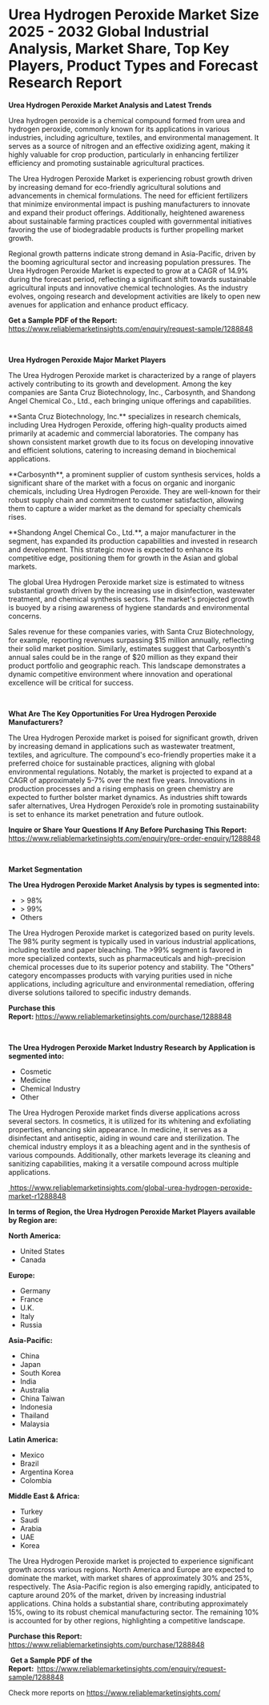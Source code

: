 <p><h1>Urea Hydrogen Peroxide Market Size 2025 - 2032 Global Industrial Analysis, Market Share, Top Key Players, Product Types and Forecast Research Report</h1></p><p><strong>Urea Hydrogen Peroxide Market Analysis and Latest Trends</strong></p>
<p><p>Urea hydrogen peroxide is a chemical compound formed from urea and hydrogen peroxide, commonly known for its applications in various industries, including agriculture, textiles, and environmental management. It serves as a source of nitrogen and an effective oxidizing agent, making it highly valuable for crop production, particularly in enhancing fertilizer efficiency and promoting sustainable agricultural practices. </p><p>The Urea Hydrogen Peroxide Market is experiencing robust growth driven by increasing demand for eco-friendly agricultural solutions and advancements in chemical formulations. The need for efficient fertilizers that minimize environmental impact is pushing manufacturers to innovate and expand their product offerings. Additionally, heightened awareness about sustainable farming practices coupled with governmental initiatives favoring the use of biodegradable products is further propelling market growth.</p><p>Regional growth patterns indicate strong demand in Asia-Pacific, driven by the booming agricultural sector and increasing population pressures. The Urea Hydrogen Peroxide Market is expected to grow at a CAGR of 14.9% during the forecast period, reflecting a significant shift towards sustainable agricultural inputs and innovative chemical technologies. As the industry evolves, ongoing research and development activities are likely to open new avenues for application and enhance product efficacy.</p></p>
<p><strong>Get a Sample PDF of the Report:&nbsp;</strong> <a href="https://www.reliablemarketinsights.com/enquiry/request-sample/1288848?utm_campaign=2531&utm_medium=2&utm_source=Github&utm_content=ia&utm_term=29032025&utm_id=urea-hydrogen-peroxide">https://www.reliablemarketinsights.com/enquiry/request-sample/1288848</a></p>
<p>&nbsp;</p>
<p><strong>Urea Hydrogen Peroxide Major Market Players</strong></p>
<p><p>The Urea Hydrogen Peroxide market is characterized by a range of players actively contributing to its growth and development. Among the key companies are Santa Cruz Biotechnology, Inc., Carbosynth, and Shandong Angel Chemical Co., Ltd., each bringing unique offerings and capabilities.</p><p>**Santa Cruz Biotechnology, Inc.** specializes in research chemicals, including Urea Hydrogen Peroxide, offering high-quality products aimed primarily at academic and commercial laboratories. The company has shown consistent market growth due to its focus on developing innovative and efficient solutions, catering to increasing demand in biochemical applications.</p><p>**Carbosynth**, a prominent supplier of custom synthesis services, holds a significant share of the market with a focus on organic and inorganic chemicals, including Urea Hydrogen Peroxide. They are well-known for their robust supply chain and commitment to customer satisfaction, allowing them to capture a wider market as the demand for specialty chemicals rises.</p><p>**Shandong Angel Chemical Co., Ltd.**, a major manufacturer in the segment, has expanded its production capabilities and invested in research and development. This strategic move is expected to enhance its competitive edge, positioning them for growth in the Asian and global markets.</p><p>The global Urea Hydrogen Peroxide market size is estimated to witness substantial growth driven by the increasing use in disinfection, wastewater treatment, and chemical synthesis sectors. The market's projected growth is buoyed by a rising awareness of hygiene standards and environmental concerns.</p><p>Sales revenue for these companies varies, with Santa Cruz Biotechnology, for example, reporting revenues surpassing $15 million annually, reflecting their solid market position. Similarly, estimates suggest that Carbosynth's annual sales could be in the range of $20 million as they expand their product portfolio and geographic reach. This landscape demonstrates a dynamic competitive environment where innovation and operational excellence will be critical for success.</p></p>
<p>&nbsp;</p>
<p><strong>What Are The Key Opportunities For Urea Hydrogen Peroxide Manufacturers?</strong></p>
<p><p>The Urea Hydrogen Peroxide market is poised for significant growth, driven by increasing demand in applications such as wastewater treatment, textiles, and agriculture. The compound's eco-friendly properties make it a preferred choice for sustainable practices, aligning with global environmental regulations. Notably, the market is projected to expand at a CAGR of approximately 5-7% over the next five years. Innovations in production processes and a rising emphasis on green chemistry are expected to further bolster market dynamics. As industries shift towards safer alternatives, Urea Hydrogen Peroxide’s role in promoting sustainability is set to enhance its market penetration and future outlook.</p></p>
<p><strong>Inquire or Share Your Questions If Any Before Purchasing This Report:</strong> <a href="https://www.reliablemarketinsights.com/enquiry/pre-order-enquiry/1288848?utm_campaign=2531&utm_medium=2&utm_source=Github&utm_content=ia&utm_term=29032025&utm_id=urea-hydrogen-peroxide">https://www.reliablemarketinsights.com/enquiry/pre-order-enquiry/1288848</a></p>
<p>&nbsp;</p>
<p><strong>Market Segmentation</strong></p>
<p><strong>The Urea Hydrogen Peroxide Market Analysis by types is segmented into:</strong></p>
<p><ul><li>> 98%</li><li>> 99%</li><li>Others</li></ul></p>
<p><p>The Urea Hydrogen Peroxide market is categorized based on purity levels. The 98% purity segment is typically used in various industrial applications, including textile and paper bleaching. The >99% segment is favored in more specialized contexts, such as pharmaceuticals and high-precision chemical processes due to its superior potency and stability. The "Others" category encompasses products with varying purities used in niche applications, including agriculture and environmental remediation, offering diverse solutions tailored to specific industry demands.</p></p>
<p><strong>Purchase this Report:&nbsp;</strong><a href="https://www.reliablemarketinsights.com/purchase/1288848?utm_campaign=2531&utm_medium=2&utm_source=Github&utm_content=ia&utm_term=29032025&utm_id=urea-hydrogen-peroxide">https://www.reliablemarketinsights.com/purchase/1288848</a></p>
<p>&nbsp;</p>
<p><strong>The Urea Hydrogen Peroxide Market Industry Research by Application is segmented into:</strong></p>
<p><ul><li>Cosmetic</li><li>Medicine</li><li>Chemical Industry</li><li>Other</li></ul></p>
<p><p>The Urea Hydrogen Peroxide market finds diverse applications across several sectors. In cosmetics, it is utilized for its whitening and exfoliating properties, enhancing skin appearance. In medicine, it serves as a disinfectant and antiseptic, aiding in wound care and sterilization. The chemical industry employs it as a bleaching agent and in the synthesis of various compounds. Additionally, other markets leverage its cleaning and sanitizing capabilities, making it a versatile compound across multiple applications.</p></p>
<p><a href="https://www.reliablemarketinsights.com/global-urea-hydrogen-peroxide-market-r1288848?utm_campaign=2531&utm_medium=2&utm_source=Github&utm_content=ia&utm_term=29032025&utm_id=urea-hydrogen-peroxide">&nbsp;https://www.reliablemarketinsights.com/global-urea-hydrogen-peroxide-market-r1288848</a></p>
<p><strong>In terms of Region, the Urea Hydrogen Peroxide Market Players available by Region are:</strong></p>
<p>
    <p> <strong> North America: </strong>
        <ul>
            <li>United States</li>
            <li>Canada</li>
        </ul>
        </p> 
    <p> <strong> Europe: </strong>
        <ul>
            <li>Germany</li>
            <li>France</li>
            <li>U.K.</li>
            <li>Italy</li>
            <li>Russia</li>
        </ul>
        </p> 
    <p> <strong> Asia-Pacific: </strong>
        <ul>
            <li>China</li>
            <li>Japan</li>
            <li>South Korea</li>
            <li>India</li>
            <li>Australia</li>
            <li>China Taiwan</li>
            <li>Indonesia</li>
            <li>Thailand</li>
            <li>Malaysia</li>
        </ul>
        </p> 
    <p> <strong> Latin America: </strong>
        <ul>
            <li>Mexico</li>
            <li>Brazil</li>
            <li>Argentina Korea</li>
            <li>Colombia</li>
        </ul>
        </p> 
    <p> <strong> Middle East & Africa: </strong>
        <ul>
            <li>Turkey</li>
            <li>Saudi</li>
            <li>Arabia</li>
            <li>UAE</li>
            <li>Korea</li>
        </ul>
    </p>
    </p>
<p><p>The Urea Hydrogen Peroxide market is projected to experience significant growth across various regions. North America and Europe are expected to dominate the market, with market shares of approximately 30% and 25%, respectively. The Asia-Pacific region is also emerging rapidly, anticipated to capture around 20% of the market, driven by increasing industrial applications. China holds a substantial share, contributing approximately 15%, owing to its robust chemical manufacturing sector. The remaining 10% is accounted for by other regions, highlighting a competitive landscape.</p></p>
<p><strong>Purchase this Report: </strong><a href="https://www.reliablemarketinsights.com/purchase/1288848?utm_campaign=2531&utm_medium=2&utm_source=Github&utm_content=ia&utm_term=29032025&utm_id=urea-hydrogen-peroxide">https://www.reliablemarketinsights.com/purchase/1288848</a></p>
<p>&nbsp;<strong>Get a Sample PDF of the Report:&nbsp;&nbsp;</strong><a href="https://www.reliablemarketinsights.com/enquiry/request-sample/1288848?utm_campaign=2531&utm_medium=2&utm_source=Github&utm_content=ia&utm_term=29032025&utm_id=urea-hydrogen-peroxide">https://www.reliablemarketinsights.com/enquiry/request-sample/1288848</a></p>
<p><strong></strong></p>
<p>Check more reports on <a href="https://www.reliablemarketinsights.com/?utm_campaign=2531&utm_medium=2&utm_source=Github&utm_content=ia&utm_term=29032025&utm_id=urea-hydrogen-peroxide">https://www.reliablemarketinsights.com/</a></p>